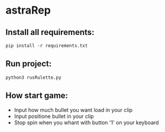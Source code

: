 # astraRep

## Install all requirements:

  `pip install -r requirements.txt`
  
## Run project:
  
  `python3 rusRulette.py`

## How start game:

 * Input how much bullet you want load in your clip
 * Input positione bullet in your clip
 * Stop spin when you whant with button '1' on your keyboard
